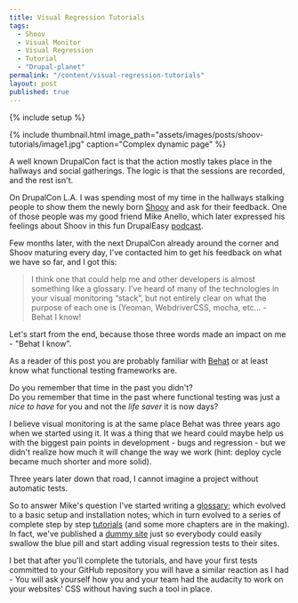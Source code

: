 ```yaml
---
title: Visual Regression Tutorials
tags:
  - Shoov
  - Visual Monitor
  - Visual Regression
  - Tutorial
  - "Drupal-planet"
permalink: "/content/visual-regression-tutorials"
layout: post
published: true
---
```


{% include setup %}

{% include thumbnail.html  image_path="assets/images/posts/shoov-tutorials/image1.jpg" caption="Complex dynamic page" %}

A well known DrupalCon fact is that the action mostly takes place in the hallways and social gatherings. The logic is that the sessions are recorded, and the rest isn't.

On DrupalCon L.A. I was spending most of my time in the hallways stalking people to show them the newly born [Shoov](http://shoov.io/) and ask for their feedback. One of those people was my good friend Mike Anello, which later expressed his feelings about Shoov in this fun DrupalEasy [podcast](http://drupaleasy.com/podcast/2015/05/drupaleasy-podcast-153-drupalcon-los-angeles-day-2-recap).

Few months later, with the next DrupalCon already around the corner and Shoov maturing every day, I've contacted him to get his feedback on what we have so far, and I got this:

> I think one that could help me and other developers is almost something like a glossary. I’ve heard of many of the technologies in your visual monitoring “stack”, but not entirely clear on what the purpose of each one is (Yeoman, WebdriverCSS, mocha, etc… - Behat I know!

Let's start from the end, because those three words made an impact on me - "Behat I know".

As a reader of this post you are probably familiar with [Behat](http://docs.behat.org/en/v3.0/) or at least know what functional testing frameworks are.

Do you remember that time in the past you didn't?  
Do you remember that time in the past where functional testing was just a _nice to have_ for you and not the _life saver_ it is now days?  

<!-- more -->

I believe visual monitoring is at the same place Behat was three years ago when we started using it. It was a thing that we heard could maybe help us with the biggest pain points in development - bugs and regression - but we didn't realize how much it will change the way we work (hint: deploy cycle became much shorter and more solid).

Three years later down that road, I cannot imagine a project without automatic tests.

So to answer Mike's question I've started writing a [glossary](http://shoov.io/glossary/); which evolved to a basic setup and installation notes; which in turn evolved to a series of complete step by step [tutorials](http://shoov.io/tutorials/lesson1-install/) (and some more chapters are in the making). In fact, we've published a [dummy site](http://pages.shoov.io/dynamic-page/) just so everybody could easily swallow the blue pill and start adding visual regression tests to their sites.

I bet that after you'll complete the tutorials, and have your first tests committed to your GitHub repository you will have a similar reaction as I had - You will ask yourself how you and your team had the audacity to work on your websites' CSS without having such a tool in place.
